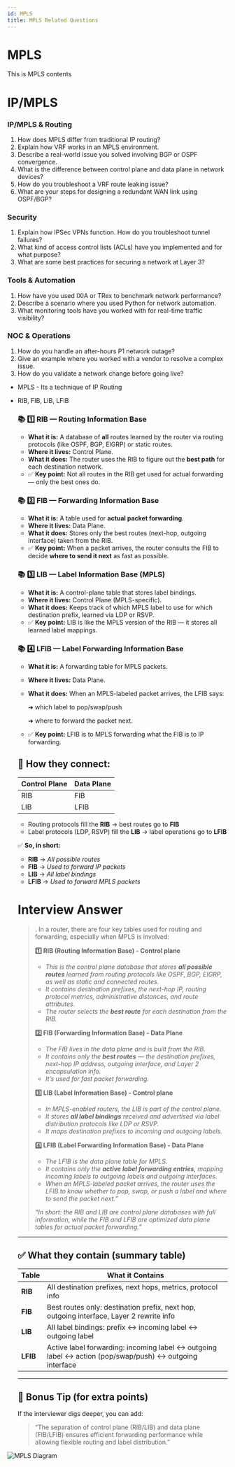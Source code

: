 ```yaml
---
id: MPLS
title: MPLS Related Questions
---
```


# MPLS
This is MPLS contents

# IP/MPLS

### IP/MPLS & Routing

1. How does MPLS differ from traditional IP routing?
2. Explain how VRF works in an MPLS environment.
3. Describe a real-world issue you solved involving BGP or OSPF convergence.
4. What is the difference between control plane and data plane in network devices?
5. How do you troubleshoot a VRF route leaking issue?
6. What are your steps for designing a redundant WAN link using OSPF/BGP?

### Security

1. Explain how IPSec VPNs function. How do you troubleshoot tunnel failures?
2. What kind of access control lists (ACLs) have you implemented and for what purpose?
3. What are some best practices for securing a network at Layer 3?

### Tools & Automation

1. How have you used IXIA or TRex to benchmark network performance?
2. Describe a scenario where you used Python for network automation.
3. What monitoring tools have you worked with for real-time traffic visibility?

### NOC & Operations

1. How do you handle an after-hours P1 network outage?
2. Give an example where you worked with a vendor to resolve a complex issue.
3. How do you validate a network change before going live?

- MPLS - Its a technique of IP Routing
- RIB, FIB, LIB, LFIB
    
    ### 📚 **1️⃣ RIB — Routing Information Base**
    
    - **What it is:** A database of **all** routes learned by the router via routing protocols (like OSPF, BGP, EIGRP) or static routes.
    - **Where it lives:** Control Plane.
    - **What it does:** The router uses the RIB to figure out the **best path** for each destination network.
    - ✅ **Key point:** Not all routes in the RIB get used for actual forwarding — only the best ones do.
    
    ### 📚 **2️⃣ FIB — Forwarding Information Base**
    
    - **What it is:** A table used for **actual packet forwarding**.
    - **Where it lives:** Data Plane.
    - **What it does:** Stores only the best routes (next-hop, outgoing interface) taken from the RIB.
    - ✅ **Key point:** When a packet arrives, the router consults the FIB to decide **where to send it next** as fast as possible.
    
    ### 📚 **3️⃣ LIB — Label Information Base (MPLS)**
    
    - **What it is:** A control-plane table that stores label bindings.
    - **Where it lives:** Control Plane (MPLS-specific).
    - **What it does:** Keeps track of which MPLS label to use for which destination prefix, learned via LDP or RSVP.
    - ✅ **Key point:** LIB is like the MPLS version of the RIB — it stores all learned label mappings.
    
    ### 📚 **4️⃣ LFIB — Label Forwarding Information Base**
    
    - **What it is:** A forwarding table for MPLS packets.
    - **Where it lives:** Data Plane.
    - **What it does:** When an MPLS-labeled packet arrives, the LFIB says:
        
        ➜ which label to pop/swap/push
        
        ➜ where to forward the packet next.
        
    - ✅ **Key point:** LFIB is to MPLS forwarding what the FIB is to IP forwarding.
    
    ## 🧩 How they connect:
    
    | Control Plane | Data Plane |
    | --- | --- |
    | RIB | FIB |
    | LIB | LFIB |
    - Routing protocols fill the **RIB** → best routes go to **FIB**
    - Label protocols (LDP, RSVP) fill the **LIB** → label operations go to **LFIB**
    
    ✅ **So, in short:**
    
    - **RIB** → *All possible routes*
    - **FIB** → *Used to forward IP packets*
    - **LIB** → *All label bindings*
    - **LFIB** → *Used to forward MPLS packets*
    
    # Interview Answer
    
    > . In a router, there are four key tables used for routing and forwarding, especially when MPLS is involved:
    > 
    > 
    > **1️⃣ RIB (Routing Information Base) - Control plane**
    > 
    > - *This is the control plane database that stores **all possible routes** learned from routing protocols like OSPF, BGP, EIGRP, as well as static and connected routes.*
    > - *It contains destination prefixes, the next-hop IP, routing protocol metrics, administrative distances, and route attributes.*
    > - *The router selects the **best route** for each destination from the RIB.*
    > 
    > **2️⃣ FIB (Forwarding Information Base) - Data Plane**
    > 
    > - *The FIB lives in the data plane and is built from the RIB.*
    > - *It contains only the **best routes** — the destination prefixes, next-hop IP address, outgoing interface, and Layer 2 encapsulation info.*
    > - *It’s used for fast packet forwarding.*
    > 
    > **3️⃣ LIB (Label Information Base) - Control plane**
    > 
    > - *In MPLS-enabled routers, the LIB is part of the control plane.*
    > - *It stores **all label bindings** received and advertised via label distribution protocols like LDP or RSVP.*
    > - *It maps destination prefixes to incoming and outgoing labels.*
    > 
    > **4️⃣ LFIB (Label Forwarding Information Base) -  Data Plane**
    > 
    > - *The LFIB is the data plane table for MPLS.*
    > - *It contains only the **active label forwarding entries**, mapping incoming labels to outgoing labels and outgoing interfaces.*
    > - *When an MPLS-labeled packet arrives, the router uses the LFIB to know whether to pop, swap, or push a label and where to send the packet next.”*
    > 
    > *“In short: the RIB and LIB are control plane databases with full information, while the FIB and LFIB are optimized data plane tables for actual packet forwarding.”*
    > 
    
    ---
    
    ## ✅ **What they contain (summary table)**
    
    | Table | What it Contains |
    | --- | --- |
    | **RIB** | All destination prefixes, next hops, metrics, protocol info |
    | **FIB** | Best routes only: destination prefix, next hop, outgoing interface, Layer 2 rewrite info |
    | **LIB** | All label bindings: prefix ↔ incoming label ↔ outgoing label |
    | **LFIB** | Active label forwarding: incoming label ↔ outgoing label ↔ action (pop/swap/push) ↔ outgoing interface |
    
    ---
    
    ## 🔑 **Bonus Tip (for extra points)**
    
    If the interviewer digs deeper, you can add:
    
    > “The separation of control plane (RIB/LIB) and data plane (FIB/LFIB) ensures efficient forwarding performance while allowing flexible routing and label distribution.”
    > 

![MPLS Diagram](/img/MPLSFundamentals.png)
